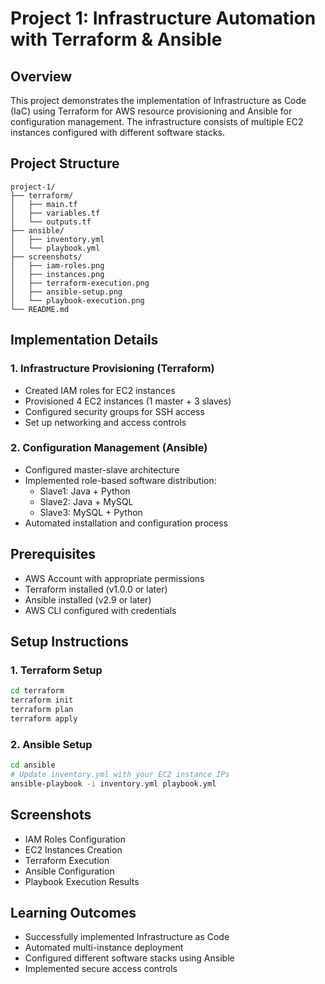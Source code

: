 # Project 1: Infrastructure Automation with Terraform & Ansible

## Overview
This project demonstrates the implementation of Infrastructure as Code (IaC) using Terraform for AWS resource provisioning and Ansible for configuration management. The infrastructure consists of multiple EC2 instances configured with different software stacks.

## Project Structure
```
project-1/
├── terraform/
│   ├── main.tf
│   ├── variables.tf
│   └── outputs.tf
├── ansible/
│   ├── inventory.yml
│   └── playbook.yml
├── screenshots/
│   ├── iam-roles.png
│   ├── instances.png
│   ├── terraform-execution.png
│   ├── ansible-setup.png
│   └── playbook-execution.png
└── README.md
```

## Implementation Details

### 1. Infrastructure Provisioning (Terraform)
- Created IAM roles for EC2 instances
- Provisioned 4 EC2 instances (1 master + 3 slaves)
- Configured security groups for SSH access
- Set up networking and access controls

### 2. Configuration Management (Ansible)
- Configured master-slave architecture
- Implemented role-based software distribution:
  - Slave1: Java + Python
  - Slave2: Java + MySQL
  - Slave3: MySQL + Python
- Automated installation and configuration process

## Prerequisites
- AWS Account with appropriate permissions
- Terraform installed (v1.0.0 or later)
- Ansible installed (v2.9 or later)
- AWS CLI configured with credentials

## Setup Instructions

### 1. Terraform Setup
```bash
cd terraform
terraform init
terraform plan
terraform apply
```

### 2. Ansible Setup
```bash
cd ansible
# Update inventory.yml with your EC2 instance IPs
ansible-playbook -i inventory.yml playbook.yml
```

## Screenshots
- IAM Roles Configuration
- EC2 Instances Creation
- Terraform Execution
- Ansible Configuration
- Playbook Execution Results

## Learning Outcomes
- Successfully implemented Infrastructure as Code
- Automated multi-instance deployment
- Configured different software stacks using Ansible
- Implemented secure access controls
